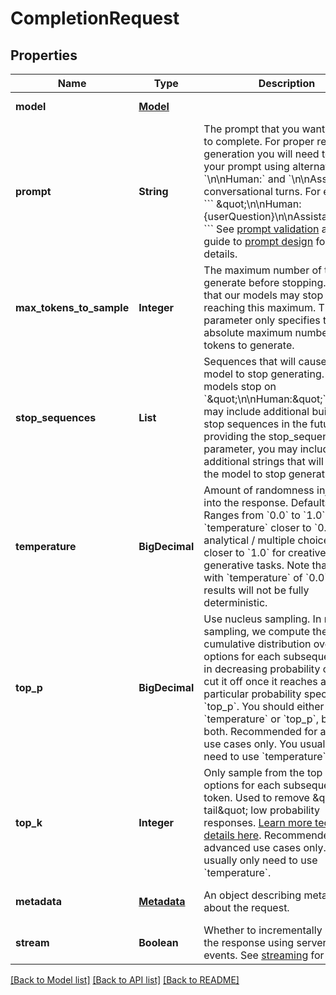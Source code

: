# CompletionRequest
## Properties

| Name | Type | Description | Notes |
|------------ | ------------- | ------------- | -------------|
| **model** | [**Model**](Model.md) |  | [default to null] |
| **prompt** | **String** | The prompt that you want Claude to complete.  For proper response generation you will need to format your prompt using alternating &#x60;\\n\\nHuman:&#x60; and &#x60;\\n\\nAssistant:&#x60; conversational turns. For example:  &#x60;&#x60;&#x60; \&quot;\\n\\nHuman: {userQuestion}\\n\\nAssistant:\&quot; &#x60;&#x60;&#x60;  See [prompt validation](https://docs.anthropic.com/en/api/prompt-validation) and our guide to [prompt design](https://docs.anthropic.com/en/docs/intro-to-prompting) for more details. | [default to null] |
| **max\_tokens\_to\_sample** | **Integer** | The maximum number of tokens to generate before stopping.  Note that our models may stop _before_ reaching this maximum. This parameter only specifies the absolute maximum number of tokens to generate. | [default to null] |
| **stop\_sequences** | **List** | Sequences that will cause the model to stop generating.  Our models stop on &#x60;\&quot;\\n\\nHuman:\&quot;&#x60;, and may include additional built-in stop sequences in the future. By providing the stop_sequences parameter, you may include additional strings that will cause the model to stop generating. | [optional] [default to null] |
| **temperature** | **BigDecimal** | Amount of randomness injected into the response.  Defaults to &#x60;1.0&#x60;. Ranges from &#x60;0.0&#x60; to &#x60;1.0&#x60;. Use &#x60;temperature&#x60; closer to &#x60;0.0&#x60; for analytical / multiple choice, and closer to &#x60;1.0&#x60; for creative and generative tasks.  Note that even with &#x60;temperature&#x60; of &#x60;0.0&#x60;, the results will not be fully deterministic. | [optional] [default to null] |
| **top\_p** | **BigDecimal** | Use nucleus sampling.  In nucleus sampling, we compute the cumulative distribution over all the options for each subsequent token in decreasing probability order and cut it off once it reaches a particular probability specified by &#x60;top_p&#x60;. You should either alter &#x60;temperature&#x60; or &#x60;top_p&#x60;, but not both.  Recommended for advanced use cases only. You usually only need to use &#x60;temperature&#x60;. | [optional] [default to null] |
| **top\_k** | **Integer** | Only sample from the top K options for each subsequent token.  Used to remove \&quot;long tail\&quot; low probability responses. [Learn more technical details here](https://towardsdatascience.com/how-to-sample-from-language-models-682bceb97277).  Recommended for advanced use cases only. You usually only need to use &#x60;temperature&#x60;. | [optional] [default to null] |
| **metadata** | [**Metadata**](Metadata.md) | An object describing metadata about the request. | [optional] [default to null] |
| **stream** | **Boolean** | Whether to incrementally stream the response using server-sent events.  See [streaming](https://docs.anthropic.com/en/api/streaming) for details. | [optional] [default to null] |

[[Back to Model list]](../README.md#documentation-for-models) [[Back to API list]](../README.md#documentation-for-api-endpoints) [[Back to README]](../README.md)


